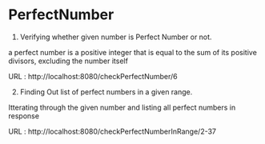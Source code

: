 # PerfectNumber

1. Verifying whether given number is Perfect Number or not.

  a perfect number is a positive integer that is equal to the sum of its positive divisors, excluding the number itself
  
  
  URL : http://localhost:8080/checkPerfectNumber/6
  
  
2. Finding Out list of perfect numbers in a given range.

Itterating through the given number and listing all perfect numbers in response

  URL : http://localhost:8080/checkPerfectNumberInRange/2-37

